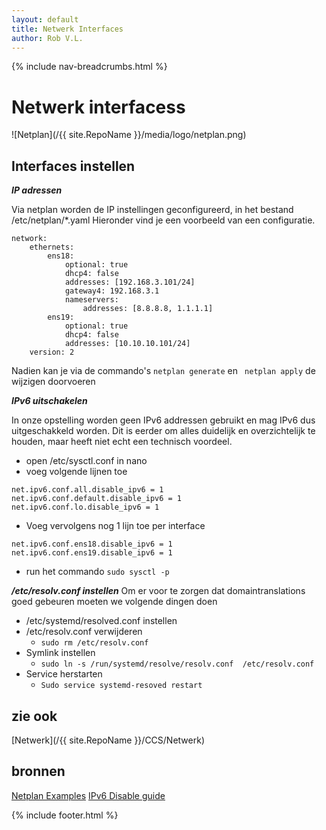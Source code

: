 ```yaml
---
layout: default
title: Netwerk Interfaces
author: Rob V.L.
---
```


{% include nav-breadcrumbs.html %}


# Netwerk interfacess
![Netplan](/{{ site.RepoName }}/media/logo/netplan.png)

## Interfaces instellen  
_**IP adressen**_

Via netplan worden de IP instellingen geconfigureerd, in het bestand /etc/netplan/*.yaml
Hieronder vind je een voorbeeld van een configuratie.
```
network:
    ethernets:
        ens18:
            optional: true
            dhcp4: false
            addresses: [192.168.3.101/24]
            gateway4: 192.168.3.1
            nameservers:
                addresses: [8.8.8.8, 1.1.1.1]
        ens19:
            optional: true
            dhcp4: false
            addresses: [10.10.10.101/24]
    version: 2
```
Nadien kan je via de commando's ```netplan generate``` en ``` netplan apply``` de wijzigen doorvoeren

_**IPv6 uitschakelen**_

In onze opstelling worden geen IPv6 addressen gebruikt en mag IPv6 dus uitgeschakkeld worden.
Dit is eerder om alles duidelijk en overzichtelijk te houden, maar heeft niet echt een technisch voordeel.
* open /etc/sysctl.conf in nano
* voeg volgende lijnen toe
```
net.ipv6.conf.all.disable_ipv6 = 1
net.ipv6.conf.default.disable_ipv6 = 1
net.ipv6.conf.lo.disable_ipv6 = 1
```
* Voeg vervolgens nog 1 lijn toe per interface
```
net.ipv6.conf.ens18.disable_ipv6 = 1
net.ipv6.conf.ens19.disable_ipv6 = 1
```
* run het commando ```sudo sysctl -p```


_**/etc/resolv.conf instellen**_
Om er voor te zorgen dat domaintranslations goed gebeuren moeten we volgende dingen doen
* /etc/systemd/resolved.conf instellen
* /etc/resolv.conf verwijderen
    * ```sudo rm /etc/resolv.conf ```
* Symlink instellen
    * ```sudo ln -s /run/systemd/resolve/resolv.conf  /etc/resolv.conf```    
* Service herstarten 
    * ```Sudo service systemd-resoved restart```





## zie ook 
[Netwerk](/{{ site.RepoName }}/CCS/Netwerk)

## bronnen 
[Netplan Examples](https://netplan.io/examples)
[IPv6 Disable guide](https://www.configserverfirewall.com/ubuntu-linux/ubuntu-disable-ipv6/)


{% include footer.html %}
